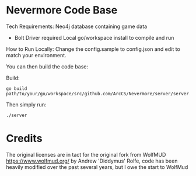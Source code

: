 # Nevermore Code Base

Tech Requirements:
  Neo4j database containing game data
   - Bolt Driver required
  Local go/workspace install to compile and run

How to Run Locally:
  Change the config.sample to config.json and edit to match your environment.
  
  You can then build the code base:
  
  
  Build: 
  ```
  go build path/to/your/go/workspace/src/github.com/ArcCS/Nevermore/server/server.go
  ```

  Then simply run:
  ```
  ./server
  ```
  

# Credits
The original licenses are in tact for the original fork from WolfMUD https://www.wolfmud.org/ by Andrew 'Diddymus' Rolfe, code has been heavily modified over the past several years, but I owe the start to WolfMud

